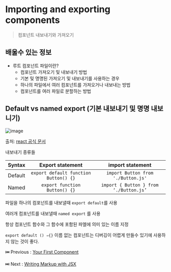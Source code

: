 # Importing and exporting components

> 컴포넌트 내보내기와 가져오기  

## 배울수 있는 정보

- 루트 컴포넌트 파일이란?
  - 컴포넌트 가져오기 및 내보내기 방법
  - 기본 및 명명된 가져오기 및 내보내기를 사용하는 경우
  - 하나의 파일에서 여러 컴포넌트를 가져오거나 내보내는 방법
  - 컴포넌트를 여러 파일로 분할하는 방법

## Default vs named export (기본 내보내기 및 명명 내보니기)

![image](https://github.com/codingjwp/mindpalace/assets/113403155/13b39040-edf0-4cea-8a75-6e98dc4cb896)

출처: [react 공식 문서](https://react.dev/learn/importing-and-exporting-components#default-vs-named-exports)
  

내보내기 종류들

| Syntax | Export statement | import statement |
| --- | :---: | :---: |
| Default | `export default function Button() {}` | `import Button from './Button.js'` |
| Named | `export function Button() {}` | `import { Button } from ‘./Button.js’` |

파일을 하나의 컴포넌트를 내보낼때 `export default`를 사용

여러개 컴포넌트를 내보낼때  `named export`  를 사용

항상 컴포넌트 함수와 그 함수에 포함된 파엘에 의미 있는 이름 지정

`export default () ⇒{}` 이름 없는 컴포넌트는 디버깅이 어렵게 만들수 있기에 사용하지 않는 것이 좋다.

⏮️ Previous : [Your First Component](./005-%EB%A6%AC%EC%95%A1%ED%8A%B8%20Your%20first%20component.md)

⏭️ Next : [Writing Markup with JSX](./007-%EB%A6%AC%EC%95%A1%ED%8A%B8%20Writing%20markup%20with%20JSX.md)
